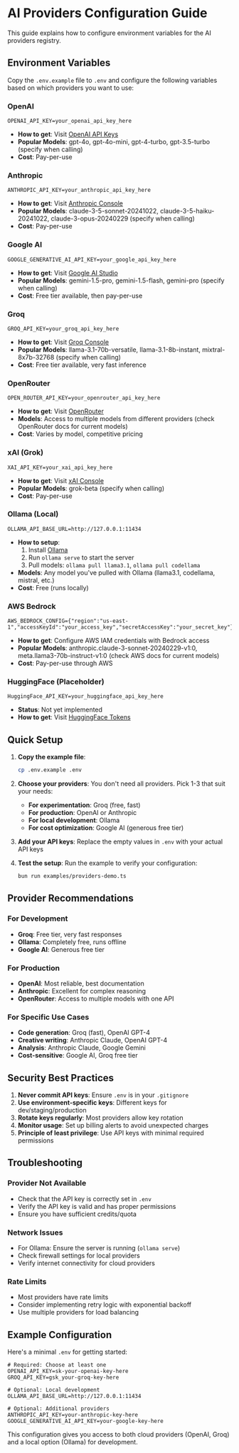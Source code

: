# AI Providers Configuration Guide

This guide explains how to configure environment variables for the AI providers registry.

## Environment Variables

Copy the `.env.example` file to `.env` and configure the following variables based on which providers you want to use:

### OpenAI
```
OPENAI_API_KEY=your_openai_api_key_here
```
- **How to get**: Visit [OpenAI API Keys](https://platform.openai.com/api-keys)
- **Popular Models**: gpt-4o, gpt-4o-mini, gpt-4-turbo, gpt-3.5-turbo (specify when calling)
- **Cost**: Pay-per-use

### Anthropic
```
ANTHROPIC_API_KEY=your_anthropic_api_key_here
```
- **How to get**: Visit [Anthropic Console](https://console.anthropic.com/)
- **Popular Models**: claude-3-5-sonnet-20241022, claude-3-5-haiku-20241022, claude-3-opus-20240229 (specify when calling)
- **Cost**: Pay-per-use

### Google AI
```
GOOGLE_GENERATIVE_AI_API_KEY=your_google_api_key_here
```
- **How to get**: Visit [Google AI Studio](https://aistudio.google.com/app/apikey)
- **Popular Models**: gemini-1.5-pro, gemini-1.5-flash, gemini-pro (specify when calling)
- **Cost**: Free tier available, then pay-per-use

### Groq
```
GROQ_API_KEY=your_groq_api_key_here
```
- **How to get**: Visit [Groq Console](https://console.groq.com/keys)
- **Popular Models**: llama-3.1-70b-versatile, llama-3.1-8b-instant, mixtral-8x7b-32768 (specify when calling)
- **Cost**: Free tier available, very fast inference

### OpenRouter
```
OPEN_ROUTER_API_KEY=your_openrouter_api_key_here
```
- **How to get**: Visit [OpenRouter](https://openrouter.ai/keys)
- **Models**: Access to multiple models from different providers (check OpenRouter docs for current models)
- **Cost**: Varies by model, competitive pricing

### xAI (Grok)
```
XAI_API_KEY=your_xai_api_key_here
```
- **How to get**: Visit [xAI Console](https://console.x.ai/)
- **Popular Models**: grok-beta (specify when calling)
- **Cost**: Pay-per-use

### Ollama (Local)
```
OLLAMA_API_BASE_URL=http://127.0.0.1:11434
```
- **How to setup**: 
  1. Install [Ollama](https://ollama.ai/)
  2. Run `ollama serve` to start the server
  3. Pull models: `ollama pull llama3.1`, `ollama pull codellama`
- **Models**: Any model you've pulled with Ollama (llama3.1, codellama, mistral, etc.)
- **Cost**: Free (runs locally)

### AWS Bedrock
```
AWS_BEDROCK_CONFIG={"region":"us-east-1","accessKeyId":"your_access_key","secretAccessKey":"your_secret_key"}
```
- **How to get**: Configure AWS IAM credentials with Bedrock access
- **Popular Models**: anthropic.claude-3-sonnet-20240229-v1:0, meta.llama3-70b-instruct-v1:0 (check AWS docs for current models)
- **Cost**: Pay-per-use through AWS

### HuggingFace (Placeholder)
```
HuggingFace_API_KEY=your_huggingface_api_key_here
```
- **Status**: Not yet implemented
- **How to get**: Visit [HuggingFace Tokens](https://huggingface.co/settings/tokens)

## Quick Setup

1. **Copy the example file**:
   ```bash
   cp .env.example .env
   ```

2. **Choose your providers**: You don't need all providers. Pick 1-3 that suit your needs:
   - **For experimentation**: Groq (free, fast)
   - **For production**: OpenAI or Anthropic
   - **For local development**: Ollama
   - **For cost optimization**: Google AI (generous free tier)

3. **Add your API keys**: Replace the empty values in `.env` with your actual API keys

4. **Test the setup**: Run the example to verify your configuration:
   ```bash
   bun run examples/providers-demo.ts
   ```

## Provider Recommendations

### For Development
- **Groq**: Free tier, very fast responses
- **Ollama**: Completely free, runs offline
- **Google AI**: Generous free tier

### For Production
- **OpenAI**: Most reliable, best documentation
- **Anthropic**: Excellent for complex reasoning
- **OpenRouter**: Access to multiple models with one API

### For Specific Use Cases
- **Code generation**: Groq (fast), OpenAI GPT-4
- **Creative writing**: Anthropic Claude, OpenAI GPT-4
- **Analysis**: Anthropic Claude, Google Gemini
- **Cost-sensitive**: Google AI, Groq free tier

## Security Best Practices

1. **Never commit API keys**: Ensure `.env` is in your `.gitignore`
2. **Use environment-specific keys**: Different keys for dev/staging/production
3. **Rotate keys regularly**: Most providers allow key rotation
4. **Monitor usage**: Set up billing alerts to avoid unexpected charges
5. **Principle of least privilege**: Use API keys with minimal required permissions

## Troubleshooting

### Provider Not Available
- Check that the API key is correctly set in `.env`
- Verify the API key is valid and has proper permissions
- Ensure you have sufficient credits/quota

### Network Issues
- For Ollama: Ensure the server is running (`ollama serve`)
- Check firewall settings for local providers
- Verify internet connectivity for cloud providers

### Rate Limits
- Most providers have rate limits
- Consider implementing retry logic with exponential backoff
- Use multiple providers for load balancing

## Example Configuration

Here's a minimal `.env` for getting started:

```env
# Required: Choose at least one
OPENAI_API_KEY=sk-your-openai-key-here
GROQ_API_KEY=gsk_your-groq-key-here

# Optional: Local development
OLLAMA_API_BASE_URL=http://127.0.0.1:11434

# Optional: Additional providers
ANTHROPIC_API_KEY=your-anthropic-key-here
GOOGLE_GENERATIVE_AI_API_KEY=your-google-key-here
```

This configuration gives you access to both cloud providers (OpenAI, Groq) and a local option (Ollama) for development.